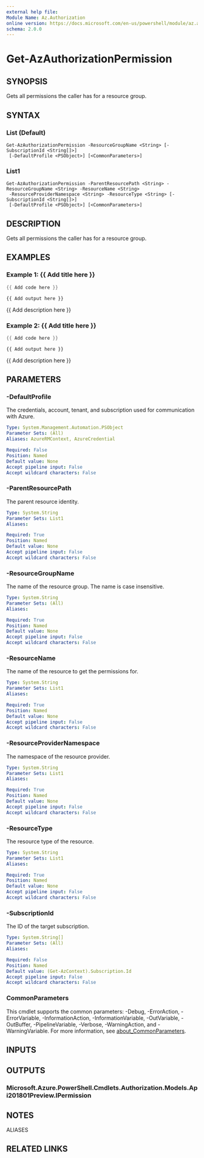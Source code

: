 ```yaml
---
external help file:
Module Name: Az.Authorization
online version: https://docs.microsoft.com/en-us/powershell/module/az.authorization/get-azauthorizationpermission
schema: 2.0.0
---
```


# Get-AzAuthorizationPermission

## SYNOPSIS
Gets all permissions the caller has for a resource group.

## SYNTAX

### List (Default)
```
Get-AzAuthorizationPermission -ResourceGroupName <String> [-SubscriptionId <String[]>]
 [-DefaultProfile <PSObject>] [<CommonParameters>]
```

### List1
```
Get-AzAuthorizationPermission -ParentResourcePath <String> -ResourceGroupName <String> -ResourceName <String>
 -ResourceProviderNamespace <String> -ResourceType <String> [-SubscriptionId <String[]>]
 [-DefaultProfile <PSObject>] [<CommonParameters>]
```

## DESCRIPTION
Gets all permissions the caller has for a resource group.

## EXAMPLES

### Example 1: {{ Add title here }}
```powershell
{{ Add code here }}
```

```output
{{ Add output here }}
```

{{ Add description here }}

### Example 2: {{ Add title here }}
```powershell
{{ Add code here }}
```

```output
{{ Add output here }}
```

{{ Add description here }}

## PARAMETERS

### -DefaultProfile
The credentials, account, tenant, and subscription used for communication with Azure.

```yaml
Type: System.Management.Automation.PSObject
Parameter Sets: (All)
Aliases: AzureRMContext, AzureCredential

Required: False
Position: Named
Default value: None
Accept pipeline input: False
Accept wildcard characters: False
```

### -ParentResourcePath
The parent resource identity.

```yaml
Type: System.String
Parameter Sets: List1
Aliases:

Required: True
Position: Named
Default value: None
Accept pipeline input: False
Accept wildcard characters: False
```

### -ResourceGroupName
The name of the resource group.
The name is case insensitive.

```yaml
Type: System.String
Parameter Sets: (All)
Aliases:

Required: True
Position: Named
Default value: None
Accept pipeline input: False
Accept wildcard characters: False
```

### -ResourceName
The name of the resource to get the permissions for.

```yaml
Type: System.String
Parameter Sets: List1
Aliases:

Required: True
Position: Named
Default value: None
Accept pipeline input: False
Accept wildcard characters: False
```

### -ResourceProviderNamespace
The namespace of the resource provider.

```yaml
Type: System.String
Parameter Sets: List1
Aliases:

Required: True
Position: Named
Default value: None
Accept pipeline input: False
Accept wildcard characters: False
```

### -ResourceType
The resource type of the resource.

```yaml
Type: System.String
Parameter Sets: List1
Aliases:

Required: True
Position: Named
Default value: None
Accept pipeline input: False
Accept wildcard characters: False
```

### -SubscriptionId
The ID of the target subscription.

```yaml
Type: System.String[]
Parameter Sets: (All)
Aliases:

Required: False
Position: Named
Default value: (Get-AzContext).Subscription.Id
Accept pipeline input: False
Accept wildcard characters: False
```

### CommonParameters
This cmdlet supports the common parameters: -Debug, -ErrorAction, -ErrorVariable, -InformationAction, -InformationVariable, -OutVariable, -OutBuffer, -PipelineVariable, -Verbose, -WarningAction, and -WarningVariable. For more information, see [about_CommonParameters](http://go.microsoft.com/fwlink/?LinkID=113216).

## INPUTS

## OUTPUTS

### Microsoft.Azure.PowerShell.Cmdlets.Authorization.Models.Api201801Preview.IPermission

## NOTES

ALIASES

## RELATED LINKS

